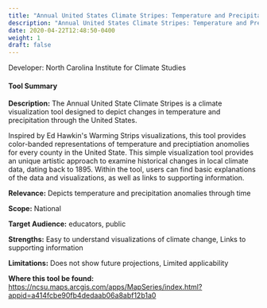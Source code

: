```yaml
---
title: "Annual United States Climate Stripes: Temperature and Precipitation"
description: "Annual United States Climate Stripes: Temperature and Precipitation"
date: 2020-04-22T12:48:50-0400
weight: 1
draft: false
---
```

Developer: North Carolina Institute for Climate Studies

#### Tool Summary
**Description:** The Annual United State Climate Stripes is a climate visualization tool designed to depict changes in temperature and precipitation through the United States. 

Inspired by Ed Hawkin's Warming Strips visualizations, this tool provides color-banded representations of temperature and preciptiation anomolies for every county in the United State. This simple visualization tool provides an unique artistic approach to examine historical changes in local climate data, dating back to 1895. Within the tool, users can find basic explanations of the data and visualizations, as well as links to supporting information.

**Relevance:** Depicts temperature and precipitation anomalies through time

**Scope:** National

**Target Audience:** educators, public

**Strengths:** Easy to understand visualizations of climate change, Links to supporting information

**Limitations:** Does not show future projections, Limited applicability

**Where this tool be found:** https://ncsu.maps.arcgis.com/apps/MapSeries/index.html?appid=a414fcbe90fb4dedaab06a8abf12b1a0
